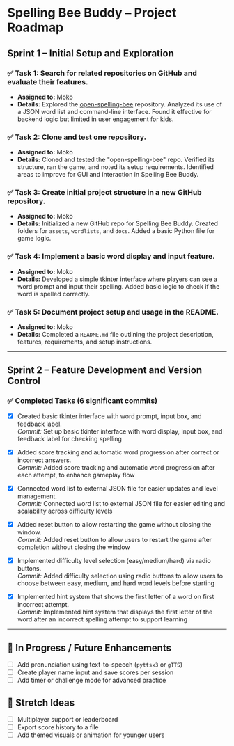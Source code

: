 # Spelling Bee Buddy – Project Roadmap

## Sprint 1 – Initial Setup and Exploration

### ✅ Task 1: Search for related repositories on GitHub and evaluate their features.
- **Assigned to:** Moko  
- **Details:** Explored the [open-spelling-bee](https://github.com/philshem/open-spelling-bee) repository. Analyzed its use of a JSON word list and command-line interface. Found it effective for backend logic but limited in user engagement for kids.

### ✅ Task 2: Clone and test one repository.
- **Assigned to:** Moko  
- **Details:** Cloned and tested the "open-spelling-bee" repo. Verified its structure, ran the game, and noted its setup requirements. Identified areas to improve for GUI and interaction in Spelling Bee Buddy.

### ✅ Task 3: Create initial project structure in a new GitHub repository.
- **Assigned to:** Moko  
- **Details:** Initialized a new GitHub repo for Spelling Bee Buddy. Created folders for `assets`, `wordlists`, and `docs`. Added a basic Python file for game logic.

### ✅ Task 4: Implement a basic word display and input feature.
- **Assigned to:** Moko  
- **Details:** Developed a simple tkinter interface where players can see a word prompt and input their spelling. Added basic logic to check if the word is spelled correctly.

### ✅ Task 5: Document project setup and usage in the README.
- **Assigned to:** Moko  
- **Details:** Completed a `README.md` file outlining the project description, features, requirements, and setup instructions.

---

## Sprint 2 – Feature Development and Version Control

### ✅ Completed Tasks (6 significant commits)
- [x] Created basic tkinter interface with word prompt, input box, and feedback label.  
  _Commit:_ Set up basic tkinter interface with word display, input box, and feedback label for checking spelling

- [x] Added score tracking and automatic word progression after correct or incorrect answers.  
  _Commit:_ Added score tracking and automatic word progression after each attempt, to enhance gameplay flow

- [x] Connected word list to external JSON file for easier updates and level management.  
  _Commit:_ Connected word list to external JSON file for easier editing and scalability across difficulty levels

- [x] Added reset button to allow restarting the game without closing the window.  
  _Commit:_ Added reset button to allow users to restart the game after completion without closing the window

- [x] Implemented difficulty level selection (easy/medium/hard) via radio buttons.  
  _Commit:_ Added difficulty selection using radio buttons to allow users to choose between easy, medium, and hard word levels before starting

- [x] Implemented hint system that shows the first letter of a word on first incorrect attempt.  
  _Commit:_ Implemented hint system that displays the first letter of the word after an incorrect spelling attempt to support learning

---

## 🔧 In Progress / Future Enhancements
- [ ] Add pronunciation using text-to-speech (`pyttsx3` or `gTTS`)
- [ ] Create player name input and save scores per session
- [ ] Add timer or challenge mode for advanced practice

## 🌟 Stretch Ideas
- [ ] Multiplayer support or leaderboard
- [ ] Export score history to a file
- [ ] Add themed visuals or animation for younger users
